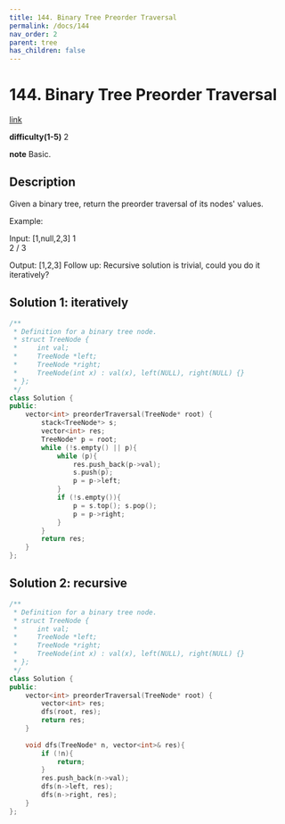 ```yaml
---
title: 144. Binary Tree Preorder Traversal
permalink: /docs/144
nav_order: 2
parent: tree
has_children: false
---
```

# 144. Binary Tree Preorder Traversal
[link](https://leetcode.com/problems/binary-tree-preorder-traversal/)

**difficulty(1-5)**
2

**note**
Basic.

## Description
Given a binary tree, return the preorder traversal of its nodes' values.

Example:

Input: [1,null,2,3]
   1
    \
     2
    /
   3

Output: [1,2,3]
Follow up: Recursive solution is trivial, could you do it iteratively?

## Solution 1: iteratively
```c++
/**
 * Definition for a binary tree node.
 * struct TreeNode {
 *     int val;
 *     TreeNode *left;
 *     TreeNode *right;
 *     TreeNode(int x) : val(x), left(NULL), right(NULL) {}
 * };
 */
class Solution {
public:
    vector<int> preorderTraversal(TreeNode* root) {
        stack<TreeNode*> s;
        vector<int> res;
        TreeNode* p = root;
        while (!s.empty() || p){
            while (p){
                res.push_back(p->val);
                s.push(p);
                p = p->left;
            }
            if (!s.empty()){
                p = s.top(); s.pop();
                p = p->right;
            }
        }
        return res;
    }
};
```

## Solution 2: recursive
```c++
/**
 * Definition for a binary tree node.
 * struct TreeNode {
 *     int val;
 *     TreeNode *left;
 *     TreeNode *right;
 *     TreeNode(int x) : val(x), left(NULL), right(NULL) {}
 * };
 */
class Solution {
public:
    vector<int> preorderTraversal(TreeNode* root) {
        vector<int> res;
        dfs(root, res);
        return res;
    }
    
    void dfs(TreeNode* n, vector<int>& res){
        if (!n){
            return;
        }
        res.push_back(n->val);
        dfs(n->left, res);
        dfs(n->right, res);
    }
};
```